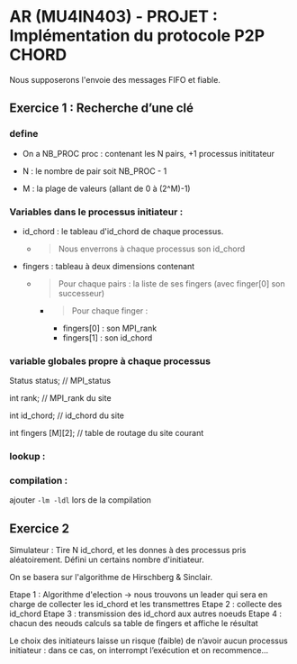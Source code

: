 # AR (MU4IN403)  - PROJET : Implémentation du protocole P2P CHORD

Nous supposerons l'envoie des messages FIFO et fiable.

## Exercice 1 : Recherche d’une clé

### define

- On a NB_PROC proc : contenant les N pairs, +1 processus inititateur

- N : le nombre de pair soit NB_PROC - 1

- M : la plage de valeurs (allant de 0 à (2^M)-1)



### Variables dans le processus initiateur :

- id_chord : le tableau d'id_chord de chaque processus.
    - > Nous enverrons à chaque processus son id_chord

- fingers : tableau à deux dimensions contenant 
     - > Pour chaque pairs : la liste de ses fingers (avec finger[0] son successeur)
       - > Pour chaque finger : 
         - fingers[0] : son MPI_rank
         - fingers[1] : son id_chord

### variable globales propre à chaque processus

Status status;          // MPI_status

int rank;               // MPI_rank du site

int id_chord;           // id_chord du site

int fingers [M][2];     // table de routage du site courant

### lookup :


### compilation :

ajouter `-lm -ldl` lors de la compilation


## Exercice 2

Simulateur : Tire N id_chord, et les donnes à des processus pris aléatoirement.
Défini un certains nombre d'initiateur.

On se basera sur l'algorithme de Hirschberg & Sinclair.

Etape 1 : Algorithme d'election -> nous trouvons un leader qui sera en charge de collecter les id_chord et les transmettres
Etape 2 : collecte des id_chord
Etape 3 : transmission des id_chord aux autres noeuds
Etape 4 : chacun des neouds calculs sa table de fingers et affiche le résultat

Le choix des initiateurs laisse un risque (faible) de n’avoir aucun processus initiateur : dans ce cas, on interrompt l’exécution et on
recommence...